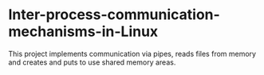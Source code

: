 # Inter-process-communication-mechanisms-in-Linux
This project implements communication via pipes, reads files from memory and creates and puts to use shared memory areas.
